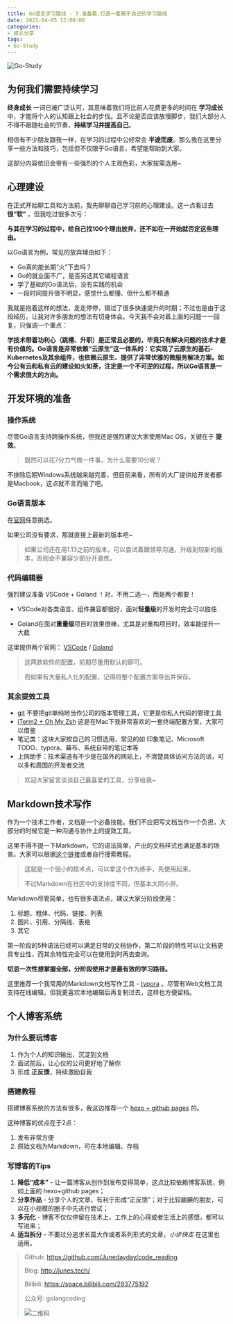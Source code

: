 ```yaml
---
title: Go语言学习路线 - 3.准备篇:打造一套属于自己的学习路线
date: 2021-04-05 12:00:00
categories: 
- 成长分享
tags:
- Go-Study
---
```


![Go-Study](https://i.loli.net/2021/02/28/BnVH86E5owhsaFd.jpg)



## 为何我们需要持续学习

**终身成长** 一词已被广泛认可，其意味着我们将比前人花费更多的时间在 **学习成长** 中，才能将个人的认知跟上社会的步伐。且不论是否应该放慢脚步，我们大部分人不得不跟随社会的节奏，**持续学习并提高自己**。

相信有不少朋友跟我一样，在学习的过程中公经常会 **半途而废**。那么我在这里分享一些方法和技巧，包括但不仅限于Go语言，希望能帮助到大家。

这部分内容依旧会带有一些强烈的个人主观色彩，大家按需选用~



## 心理建设

在正式开始聊工具和方法前，我先聊聊自己学习前的心理建设。这一点看过去 **很“软”** ，但我吃过很多次亏：

**与其在学习的过程中，给自己找100个理由放弃，还不如在一开始就否定这些理由。** 

以Go语言为例，常见的放弃理由如下：

- Go真的能长期“火”下去吗？
- Go的就业面不广，是否另选其它编程语言
- 学了基础的Go语法后，没有实践的机会
- 一段时间提升很不明显，感觉什么都懂、但什么都不精通

我就是抱着这样的想法，走走停停，错过了很多快速提升的时期；不过也是由于这段经历，让我对许多朋友的想法有切身体会。今天我不会对着上面的问题一一回复，只强调一个重点：

**学技术带着功利心（跳槽、升职）是正常且必要的，毕竟只有解决问题的技术才是有价值的。Go语言是非常依赖“云原生”这一体系的：它实现了云原生的基石-Kubernetes及其余组件，也依赖云原生、提供了非常优雅的微服务解决方案。如今公有云和私有云的建设如火如荼，注定是一个不可逆的过程，所以Go语言是一个需求很大的方向。**



## 开发环境的准备

### 操作系统

尽管Go语言支持跨操作系统，但我还是强烈建议大家使用Mac OS，关键在于 **提效**。

>  既然可以花7分力气做一件事，为什么需要10分呢？

不排除后期Windows系统越来越完善，但目前来看，所有的大厂提供给开发者都是Macbook，这点就不言而喻了吧。



### Go语言版本

在[官网](https://golang.google.cn/dl/)任意挑选。

如果公司没有要求，那就直接上最新的版本吧~

> 如果公司还在用1.13之前的版本，可以尝试着跟领导沟通，升级到较新的版本，否则会不兼容少部分开源库。



### 代码编辑器

强烈建议准备 VSCode + Goland ！对，不用二选一，而是两个都要！

- VSCode对各类语言、组件兼容都很好，面对**轻量级**的开发时完全可以胜任

- Goland在面对**重量级**项目时效果很棒，尤其是对重构项目时，效率能提升一大截

这里提供两个官网： [VSCode](https://code.visualstudio.com/) / [Goland](https://www.jetbrains.com/go/)

> 这两款软件的配置，前期尽量用默认的即可。
>
> 而如果有大量私人化的配置，记得将整个配置方案导出并保存。



### 其余提效工具

- [git](https://git-scm.com/) 不要把git单纯地当作公司的版本管理工具，它更是你私人代码的管理工具
- [iTerm2 + Oh My Zsh](https://segmentfault.com/a/1190000014992947) 这是在Mac下我非常喜欢的一套终端配置方案，大家可以借鉴
- 笔记类：这块大家按自己的习惯选用，常见的如 印象笔记、Microsoft TODO、typora、幕布、系统自带的笔记本等
- 上网助手：技术渠道有不少是在国外的网站上，不清楚具体访问方法的话，可以多和周围的开发者交流

> 欢迎大家留言谈谈自己最喜爱的工具，分享给我~



## Markdown技术写作

作为一个技术工作者，文档是一个必备技能。我们不应把写文档当作一个负担，大部分的时候它是一种沟通与协作上的提效工具。

这里不得不提一下Markdown，它的语法简单，产出的文档样式也满足基本的场景。大家可以根据[这个链接](https://www.markdown.xyz/basic-syntax/)或者自行搜索教程。

> 这就是一个很小的技术点，可以拿这个作为练手，先使用起来。
>
> 不过Markdown在社区中的支持度不同，但基本大同小异。

Markdown尽管简单，也有很多语法点，建议大家分阶段使用：

1. 标题、粗体、代码、链接、列表
2. 图片、引用、分隔线、表格
3. 其它

第一阶段的5种语法已经可以满足日常的文档协作，第二阶段的特性可以让文档更具专业性，而其余特性完全可以在使用到时再去查询。

**切忌一次性想掌握全部，分阶段使用才是最有效的学习路径。**

这里推荐一个我常用的Markdown文档写作工具 - [typora](https://typora.io/) 。尽管有Web文档工具支持在线编辑，但我更喜欢本地编辑后再复制过去，这样也方便留档。



## 个人博客系统

### 为什么要玩博客

1. 作为个人的知识输出，沉淀到文档
2. 面试前后，让心仪的公司更好地了解你
3. 形成 **正反馈**，持续激励自我

### 搭建教程

搭建博客系统的方法有很多，我这边推荐一个 [hexo + github pages](https://segmentfault.com/a/1190000017986794) 的。

这种博客的优点在于2点：

1. 发布非常方便
2. 原始文档为Markdown，可在本地编辑、存档

### 写博客的Tips

1. **降低“成本”** - 让一篇博客从创作到发布变得简单，这点比较依赖博客系统，例如上面的 hexo+github pages；
2. **分享作品** - 分享个人的文章，有利于形成“正反馈”；对于比较腼腆的朋友，可以在小规模的圈子中先进行尝试；
3. **多元化** - 博客不仅仅停留在技术上，工作上的心得或者生活上的感悟，都可以写进来；
4. **适当拆分** - 不要过分追求长篇大作或者系列形式的文章，*小步快走* 在这里也适用。





> Github: https://github.com/Junedayday/code_reading
>
> Blog: http://junes.tech/
>
> Bilibili: https://space.bilibili.com/293775192
>
> 公众号: golangcoding
>
>  ![二维码](https://i.loli.net/2021/02/28/RPzy7Hjc9GZ8I3e.jpg)

